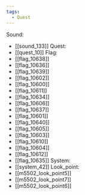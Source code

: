 ```yaml
---
tags:
  - Quest
---
```

Sound:
- [[sound_133]]
Quest:
- [[quest_10]]
Flag:
- [[flag_10638]]
- [[flag_10636]]
- [[flag_10639]]
- [[flag_10602]]
- [[flag_10600]]
- [[flag_10611]]
- [[flag_10634]]
- [[flag_10606]]
- [[flag_10637]]
- [[flag_10601]]
- [[flag_10640]]
- [[flag_10605]]
- [[flag_10603]]
- [[flag_10610]]
- [[flag_10604]]
- [[flag_10612]]
- [[flag_10635]]
System:
- [[system_42]]
Look_point:
- [[m5502_look_point5]]
- [[m5502_look_point7]]
- [[m5502_look_point6]]
